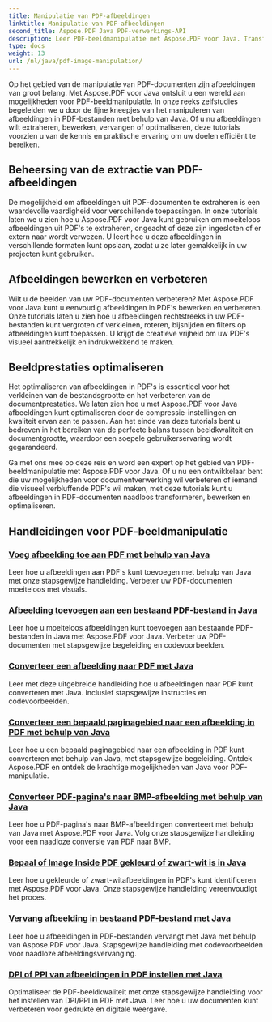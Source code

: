 ```yaml
---
title: Manipulatie van PDF-afbeeldingen
linktitle: Manipulatie van PDF-afbeeldingen
second_title: Aspose.PDF Java PDF-verwerkings-API
description: Leer PDF-beeldmanipulatie met Aspose.PDF voor Java. Transformeer, bewerk en optimaliseer afbeeldingen in uw PDF-documenten moeiteloos.
type: docs
weight: 13
url: /nl/java/pdf-image-manipulation/
---
```


Op het gebied van de manipulatie van PDF-documenten zijn afbeeldingen van groot belang. Met Aspose.PDF voor Java ontsluit u een wereld aan mogelijkheden voor PDF-beeldmanipulatie. In onze reeks zelfstudies begeleiden we u door de fijne kneepjes van het manipuleren van afbeeldingen in PDF-bestanden met behulp van Java. Of u nu afbeeldingen wilt extraheren, bewerken, vervangen of optimaliseren, deze tutorials voorzien u van de kennis en praktische ervaring om uw doelen efficiënt te bereiken.

## Beheersing van de extractie van PDF-afbeeldingen

De mogelijkheid om afbeeldingen uit PDF-documenten te extraheren is een waardevolle vaardigheid voor verschillende toepassingen. In onze tutorials laten we u zien hoe u Aspose.PDF voor Java kunt gebruiken om moeiteloos afbeeldingen uit PDF's te extraheren, ongeacht of deze zijn ingesloten of er extern naar wordt verwezen. U leert hoe u deze afbeeldingen in verschillende formaten kunt opslaan, zodat u ze later gemakkelijk in uw projecten kunt gebruiken.

## Afbeeldingen bewerken en verbeteren

Wilt u de beelden van uw PDF-documenten verbeteren? Met Aspose.PDF voor Java kunt u eenvoudig afbeeldingen in PDF's bewerken en verbeteren. Onze tutorials laten u zien hoe u afbeeldingen rechtstreeks in uw PDF-bestanden kunt vergroten of verkleinen, roteren, bijsnijden en filters op afbeeldingen kunt toepassen. U krijgt de creatieve vrijheid om uw PDF's visueel aantrekkelijk en indrukwekkend te maken.

## Beeldprestaties optimaliseren

Het optimaliseren van afbeeldingen in PDF's is essentieel voor het verkleinen van de bestandsgrootte en het verbeteren van de documentprestaties. We laten zien hoe u met Aspose.PDF voor Java afbeeldingen kunt optimaliseren door de compressie-instellingen en kwaliteit ervan aan te passen. Aan het einde van deze tutorials bent u bedreven in het bereiken van de perfecte balans tussen beeldkwaliteit en documentgrootte, waardoor een soepele gebruikerservaring wordt gegarandeerd.

Ga met ons mee op deze reis en word een expert op het gebied van PDF-beeldmanipulatie met Aspose.PDF voor Java. Of u nu een ontwikkelaar bent die uw mogelijkheden voor documentverwerking wil verbeteren of iemand die visueel verbluffende PDF's wil maken, met deze tutorials kunt u afbeeldingen in PDF-documenten naadloos transformeren, bewerken en optimaliseren.

## Handleidingen voor PDF-beeldmanipulatie
### [Voeg afbeelding toe aan PDF met behulp van Java](./add-image-to-pdf-using-java/)
Leer hoe u afbeeldingen aan PDF's kunt toevoegen met behulp van Java met onze stapsgewijze handleiding. Verbeter uw PDF-documenten moeiteloos met visuals.
### [Afbeelding toevoegen aan een bestaand PDF-bestand in Java](./add-image-to-an-existing-pdf-file-in-java/)
Leer hoe u moeiteloos afbeeldingen kunt toevoegen aan bestaande PDF-bestanden in Java met Aspose.PDF voor Java. Verbeter uw PDF-documenten met stapsgewijze begeleiding en codevoorbeelden.
### [Converteer een afbeelding naar PDF met Java](./convert-an-image-to-pdf-using-java/)
Leer met deze uitgebreide handleiding hoe u afbeeldingen naar PDF kunt converteren met Java. Inclusief stapsgewijze instructies en codevoorbeelden.
### [Converteer een bepaald paginagebied naar een afbeelding in PDF met behulp van Java](./convert-particular-page-region-to-image-in-pdf-using-java/)
Leer hoe u een bepaald paginagebied naar een afbeelding in PDF kunt converteren met behulp van Java, met stapsgewijze begeleiding. Ontdek Aspose.PDF en ontdek de krachtige mogelijkheden van Java voor PDF-manipulatie.
### [Converteer PDF-pagina's naar BMP-afbeelding met behulp van Java](./convert-pdf-pages-to-bmp-image-using-java/)
Leer hoe u PDF-pagina's naar BMP-afbeeldingen converteert met behulp van Java met Aspose.PDF voor Java. Volg onze stapsgewijze handleiding voor een naadloze conversie van PDF naar BMP.
### [Bepaal of Image Inside PDF gekleurd of zwart-wit is in Java](./identify-if-image-inside-pdf-is-colored-or-black-and-white-in-java/)
Leer hoe u gekleurde of zwart-witafbeeldingen in PDF's kunt identificeren met Aspose.PDF voor Java. Onze stapsgewijze handleiding vereenvoudigt het proces.
### [Vervang afbeelding in bestaand PDF-bestand met Java](./replace-image-in-existing-pdf-file-using-java/)
Leer hoe u afbeeldingen in PDF-bestanden vervangt met Java met behulp van Aspose.PDF voor Java. Stapsgewijze handleiding met codevoorbeelden voor naadloze afbeeldingsvervanging.
### [DPI of PPI van afbeeldingen in PDF instellen met Java](./setting-dpi-or-ppi-of-images-in-pdf-using-java/)
Optimaliseer de PDF-beeldkwaliteit met onze stapsgewijze handleiding voor het instellen van DPI/PPI in PDF met Java. Leer hoe u uw documenten kunt verbeteren voor gedrukte en digitale weergave.